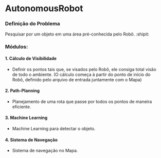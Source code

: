 # AutonomousRobot

### Definição do Problema
Pesquisar por um objeto em uma área pré-conhecida pelo Robô. :shipit:

### Módulos: 

#### 1. Cálculo de Visibilidade
- Definir os pontos tais que, se visados pelo Robô, ele consiga total visão de todo o ambiente. (O cálculo começa à partir do ponto de início do Robô, definido pelo arquivo de entrada juntamente com o Mapa)

#### 2. Path-Planning
- Planejamento de uma rota que passe por todos os pontos de maneira eficiente.

#### 3. Machine Learning
- Machine Learning para detectar o objeto.

#### 4. Sistema de Navegação
- Sistema de navegação no Mapa.
